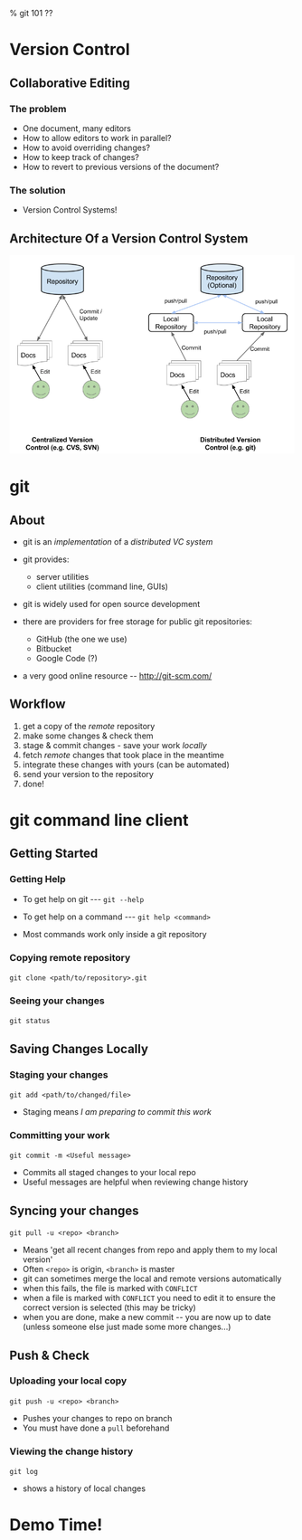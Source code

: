 % git 101 ??

# Version Control

## Collaborative Editing

### The problem
- One document, many editors
- How to allow editors to work in parallel?
- How to avoid overriding changes?
- How to keep track of changes?
- How to revert to previous versions of the document?

### The solution
- Version Control Systems!

## Architecture Of a Version Control System

![Centralized and distributed version control systems](images/cubesat-git-tutorial-arch.png)

# git

## About
<!-- # git -->

* git is an _implementation_ of a _distributed VC system_

* git provides:
    * server utilities
    * client utilities (command line, GUIs)

* git is widely used for open source development

* there are providers for free storage for public git repositories:
     * GitHub (the one we use)
     * Bitbucket
     * Google Code (?)

* a very good online resource -- http://git-scm.com/

<!-- # git -->

## Workflow

1. get a copy of the _remote_ repository
2. make some changes & check them
4. stage & commit changes - save your work _locally_
6. fetch _remote_ changes that took place in the meantime
7. integrate these changes with yours (can be automated)
8. send your version to the repository
9. done!

# git command line client

## Getting Started

### Getting Help

* To get help on git --- `git --help`

* To get help on a command --- `git help <command>`

* Most commands work only inside a git repository

### Copying remote repository

`git clone <path/to/repository>.git`

### Seeing your changes

`git status`

<!-- # git command line client -->

## Saving Changes Locally

### Staging your changes

`git add <path/to/changed/file>`

* Staging means _I am preparing to commit this work_

### Committing your work

`git commit -m <Useful message>`

* Commits all staged changes to your local repo
* Useful messages are helpful when reviewing change history

## Syncing your changes

`git pull -u <repo> <branch>`

* Means 'get all recent changes from repo and apply them to my local
  version'
* Often `<repo>` is origin, `<branch>` is master
* git can sometimes merge the local and remote versions automatically
* when this fails, the file is marked with `CONFLICT`
* when a file is marked with `CONFLICT` you need to edit it to ensure
  the correct version is selected (this may be tricky)
* when you are done, make a new commit -- you are now up to date
  (unless someone else just made some more changes...)

<!-- # git command line client -->

## Push & Check

### Uploading your local copy

`git push -u <repo> <branch>`

* Pushes your changes to repo on branch
* You must have done a `pull` beforehand

### Viewing the change history

`git log`

* shows a history of local changes

# Demo Time!
